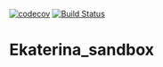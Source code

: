 [![codecov](https://codecov.io/gh/NetcrackerProjects/Ekaterina_sandbox/branch/master/graph/badge.svg)](https://codecov.io/gh/NetcrackerProjects/Ekaterina_sandbox)
[![Build Status](https://travis-ci.org/NetcrackerProjects/Ekaterina_sandbox.svg?branch=master)](https://travis-ci.org/NetcrackerProjects/Ekaterina_sandbox)

# Ekaterina_sandbox
